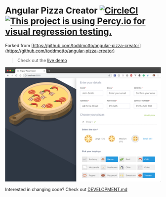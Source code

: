 # Angular Pizza Creator [![CircleCI](https://circleci.com/gh/cypress-io/angular-pizza-creator.svg?style=svg)](https://circleci.com/gh/cypress-io/angular-pizza-creator) [![This project is using Percy.io for visual regression testing.](https://percy.io/static/images/percy-badge.png)](https://percy.io/cypress-io/angular-pizza-creator)

Forked from [https://github.com/toddmotto/angular-pizza-creator](https://github.com/toddmotto/angular-pizza-creator)

> Check out the [live demo](https://toddmotto.com/angular-pizza-creator/)

![Pizza](pizza.png)

Interested in changing code? Check out [DEVELOPMENT.md](DEVELOPMENT.md)
